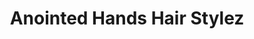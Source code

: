 ---
title: "Anointed Hands Hair Stylez"
url: /barnwell/anointed-hands-hair-stylez/
shop: hairdresser
---